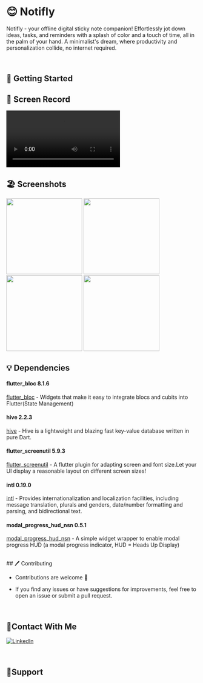 # 😊 Notifly

 Notifly - your offline digital sticky note companion! Effortlessly jot down ideas, tasks, and reminders with a splash of color and a touch of time, all in the palm of your hand. A minimalist's dream, where productivity and personalization collide, no internet required.
 
 <br/>

  ## 🚀 Getting Started
  
   ## 📸 Screen Record
 
<video src="https://github.com/Ahmedyehia122/Talkative/assets/142153775/3537c973-50ee-495c-a371-182976e1feab"></video>



  ## 🏖️ Screenshots 
 
 <div>
   <img src ="https://github.com/Ahmedyehia122/Talkative/assets/142153775/8684634d-b77f-4b2f-b9ff-5c22e2a6129f" width="200" >
   <img src ="https://github.com/Ahmedyehia122/Talkative/assets/142153775/b09b06d6-f02f-4f96-8a35-86e55a5356c7" width="200" >
   <img src ="https://github.com/Ahmedyehia122/Talkative/assets/142153775/44d6c528-af88-45a7-b96b-b1e98a90f581" width="200" >
   <img src ="https://github.com/Ahmedyehia122/Talkative/assets/142153775/cc440dec-1dff-4662-85d7-e5e0f994dbbc" width="200" >
  
 </div>


 ## 💡 Dependencies

 ####  flutter_bloc 8.1.6
   [flutter_bloc](https://pub.dev/packages/flutter_bloc) - Widgets that make it easy to integrate blocs and cubits into Flutter(State Management)
 ####  hive 2.2.3
   [hive](https://pub.dev/packages/hive) - Hive is a lightweight and blazing fast key-value database written in pure Dart.
 #### flutter_screenutil 5.9.3
   [flutter_screenutil](https://pub.dev/packages/flutter_screenutil) - A flutter plugin for adapting screen and font size.Let your UI display a reasonable layout on different screen sizes!
   
 #### intl 0.19.0
   [intl](https://pub.dev/packages/intl) -  Provides internationalization and localization facilities, including message translation, plurals and genders, date/number formatting and parsing, and bidirectional text.
   
 #### modal_progress_hud_nsn 0.5.1
   [modal_progress_hud_nsn](https://pub.dev/packages/modal_progress_hud_nsn) - A simple widget wrapper to enable modal progress HUD (a modal progress indicator, HUD = Heads Up Display)



  <br/>
   ## 🖊️ Contributing

- Contributions are welcome 💜
- If you find any issues or have suggestions for improvements, feel free to open an issue or submit a pull request.

  <br/>
 ## 🤝Contact With Me

[![LinkedIn](https://img.shields.io/badge/LinkedIn-0077B5?style=for-the-badge&logo=linkedin&logoColor=white)](https://www.linkedin.com/in/ahmedyehia122/) 
  
<br/>

## 💖Support



